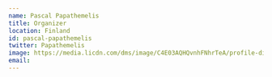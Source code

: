```yaml
---
name: Pascal Papathemelis
title: Organizer
location: Finland
id: pascal-papathemelis
twitter: Papathemelis
image: https://media.licdn.com/dms/image/C4E03AQHQvnhFNhrTeA/profile-displayphoto-shrink_800_800/0?e=1529143200&v=beta&t=jd3yAzv7MP6597722WQvM6NPT-Jc6jAQFc9hp8mYMKU
email:
---
```

